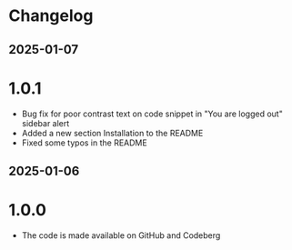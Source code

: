# Changelog

## 2025-01-07

# 1.0.1

- Bug fix for poor contrast text on code snippet in "You are logged out" sidebar alert
- Added a new section Installation to the README
- Fixed some typos in the README

## 2025-01-06

# 1.0.0

- The code is made available on GitHub and Codeberg
